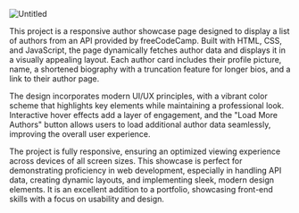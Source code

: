 ![Untitled](https://github.com/user-attachments/assets/751ed495-13fc-4993-be82-aa98bdfd6bd5)


This project is a responsive author showcase page designed to display a list of authors from an API provided by freeCodeCamp. Built with HTML, CSS, and JavaScript, the page dynamically fetches author data and displays it in a visually appealing layout. Each author card includes their profile picture, name, a shortened biography with a truncation feature for longer bios, and a link to their author page.

The design incorporates modern UI/UX principles, with a vibrant color scheme that highlights key elements while maintaining a professional look. Interactive hover effects add a layer of engagement, and the "Load More Authors" button allows users to load additional author data seamlessly, improving the overall user experience.

The project is fully responsive, ensuring an optimized viewing experience across devices of all screen sizes. This showcase is perfect for demonstrating proficiency in web development, especially in handling API data, creating dynamic layouts, and implementing sleek, modern design elements. It is an excellent addition to a portfolio, showcasing front-end skills with a focus on usability and design.

